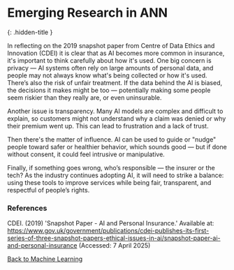 # Emerging Research in ANN
{: .hidden-title }

In reflecting on the 2019 snapshot paper from Centre of Data Ethics and Innovation (CDEI) it is clear that as AI becomes more common in insurance, it's important to think carefully about how it's used. One big concern is privacy — AI systems often rely on large amounts of personal data, and people may not always know what's being collected or how it's used. There’s also the risk of unfair treatment. If the data behind the AI is biased, the decisions it makes might be too — potentially making some people seem riskier than they really are, or even uninsurable.

Another issue is transparency. Many AI models are complex and difficult to explain, so customers might not understand why a claim was denied or why their premium went up. This can lead to frustration and a lack of trust.

Then there's the matter of influence. AI can be used to guide or "nudge" people toward safer or healthier behavior, which sounds good — but if done without consent, it could feel intrusive or manipulative.

Finally, if something goes wrong, who’s responsible — the insurer or the tech? As the industry continues adopting AI, it will need to strike a balance: using these tools to improve services while being fair, transparent, and respectful of people’s rights.

### References

CDEI. (2019) 'Snapshot Paper - AI and Personal Insurance.' Available at: https://www.gov.uk/government/publications/cdei-publishes-its-first-series-of-three-snapshot-papers-ethical-issues-in-ai/snapshot-paper-ai-and-personal-insurance (Accessed: 7 April 2025)

[Back to Machine Learning](/machine_learning/)